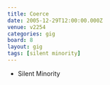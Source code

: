 ```yaml
---
title: Coerce
date: 2005-12-29T12:00:00.000Z
venue: v2254
categories: gig
board: 8
layout: gig
tags: [silent minority]
---
```

+ Silent Minority